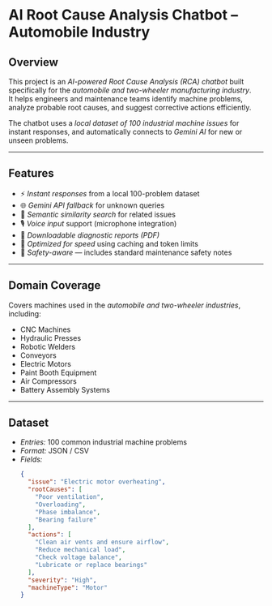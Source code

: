 # AI Root Cause Analysis Chatbot – Automobile Industry  

## Overview
This project is an *AI-powered Root Cause Analysis (RCA) chatbot* built specifically for the *automobile and two-wheeler manufacturing industry*.  
It helps engineers and maintenance teams identify machine problems, analyze probable root causes, and suggest corrective actions efficiently.

The chatbot uses a *local dataset of 100 industrial machine issues* for instant responses, and automatically connects to *Gemini AI* for new or unseen problems.

---

## Features
- ⚡ *Instant responses* from a local 100-problem dataset  
- 🌐 *Gemini API fallback* for unknown queries  
- 🧠 *Semantic similarity search* for related issues  
- 🎙 *Voice input* support (microphone integration)  
- 📄 *Downloadable diagnostic reports (PDF)*  
- 🚀 *Optimized for speed* using caching and token limits  
- 🦺 *Safety-aware* — includes standard maintenance safety notes  

---

## Domain Coverage
Covers machines used in the *automobile and two-wheeler industries*, including:
- CNC Machines  
- Hydraulic Presses  
- Robotic Welders  
- Conveyors  
- Electric Motors  
- Paint Booth Equipment  
- Air Compressors  
- Battery Assembly Systems  

---

## Dataset
- *Entries:* 100 common industrial machine problems  
- *Format:* JSON / CSV  
- *Fields:*
  ```json
  {
    "issue": "Electric motor overheating",
    "rootCauses": [
      "Poor ventilation",
      "Overloading",
      "Phase imbalance",
      "Bearing failure"
    ],
    "actions": [
      "Clean air vents and ensure airflow",
      "Reduce mechanical load",
      "Check voltage balance",
      "Lubricate or replace bearings"
    ],
    "severity": "High",
    "machineType": "Motor"
  }
